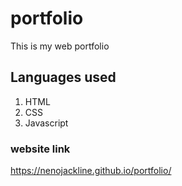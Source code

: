 # portfolio
This is my web portfolio

## Languages used
1. HTML
2. CSS
3. Javascript

### website link
 https://nenojackline.github.io/portfolio/
